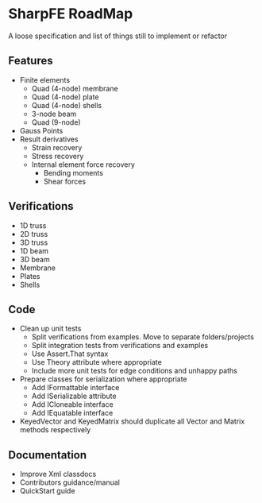 ﻿# SharpFE RoadMap #

A loose specification and list of things still to implement or refactor

## Features

* Finite elements
    * Quad (4-node) membrane
    * Quad (4-node) plate
    * Quad (4-node) shells
    * 3-node beam
    * Quad (9-node)
* Gauss Points
* Result derivatives
    * Strain recovery
    * Stress recovery
    * Internal element force recovery
        * Bending moments
        * Shear forces

## Verifications

* 1D truss
* 2D truss
* 3D truss
* 1D beam
* 3D beam
* Membrane
* Plates
* Shells

## Code

* Clean up unit tests
    * Split verifications from examples. Move to separate folders/projects
    * Split integration tests from verifications and examples
    * Use Assert.That syntax
    * Use Theory attribute where appropriate
    * Include more unit tests for edge conditions and unhappy paths
* Prepare classes for serialization where appropriate
    * Add IFormattable interface
    * Add ISerializable attribute
    * Add ICloneable interface
    * Add IEquatable<T> interface
* KeyedVector and KeyedMatrix should duplicate all Vector and Matrix methods respectively

## Documentation

* Improve Xml classdocs
* Contributors guidance/manual
* QuickStart guide